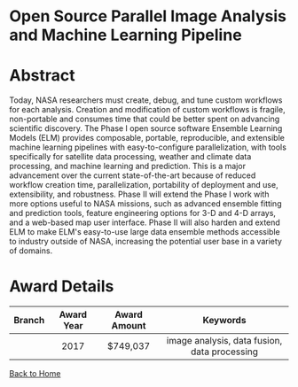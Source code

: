 
Open Source Parallel Image Analysis and Machine Learning Pipeline
=================================================================

# Abstract


Today, NASA researchers must create, debug, and tune custom workflows for each analysis. Creation and modification of custom workflows is fragile, non-portable and consumes time that could be better spent on advancing scientific discovery. The Phase I open source software Ensemble Learning Models (ELM) provides composable, portable, reproducible, and extensible machine learning pipelines with easy-to-configure parallelization, with tools specifically for satellite data processing, weather and climate data processing, and machine learning and prediction. This is a major advancement over the current state-of-the-art because of reduced workflow creation time, parallelization, portability of deployment and use, extensibility, and robustness. Phase II will extend the Phase I work with more options useful to NASA missions, such as advanced ensemble fitting and prediction tools, feature engineering options for 3-D and 4-D arrays, and a web-based map user interface.  Phase II will also harden and extend ELM to make ELM's easy-to-use large data ensemble methods accessible to industry outside of NASA, increasing the potential user base in a variety of domains.  

# Award Details

|Branch|Award Year|Award Amount|Keywords|
| :---: | :---: | :---: | :---: |
||2017|$749,037|image analysis, data fusion, data processing|
  
  


[Back to Home](https://github.com/chrischow/dod_sbir_awards/Reports/JT/#236)